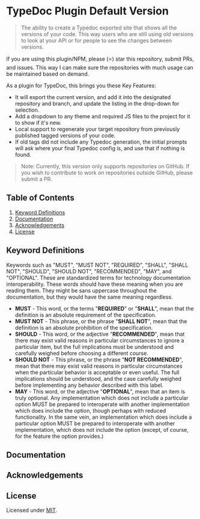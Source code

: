 # TypeDoc Plugin Default Version

> The ability to create a Typedoc exported site that shows all the versions of your code. This way users who are still using old versions to look at your API or for people to see the changes between versions.

If you are using this plugin/NPM, please (:star:) star this repository, submit PRs, and issues.
This way I can make sure the repositories with much usage can be maintained based on demand.

As a plugin for TypeDoc, this brings you these Key Features:
* It will export the current version, and add it into the designated repository and branch, and update the listing in the drop-down for selection.
* Add a dropdown to any theme and required JS files to the project for it to show if it's new.
* Local support to regenerate your target repository from previously published tagged versions of your code.
* If old tags did not include any Typedoc generation, the initial prompts will ask where your final Typedoc config is, and use that if nothing is found.

> Note: Currently, this version only supports repositories on GitHub. If you wish to contribute to work on repositories outside GitHub, please submit a PR.

## Table of Contents

1. [Keyword Definitions](#Keyword-Definitions)
2. [Documentation](#documentation)
3. [Acknowledgements](#acknowledgements)
4. [License](#license)

## Keyword Definitions

Keywords such as "MUST", "MUST NOT", "REQUIRED",
"SHALL", "SHALL NOT", "SHOULD", "SHOULD NOT", "RECOMMENDED", "MAY", and "OPTIONAL".
These are standardized terms for technology documentation interoperability.
These words should have these meaning when you are reading them.
They might be sans uppercase throughout the documentation, but they would have the same meaning regardless.

* **MUST** - This word, or the terms "**REQUIRED**" or "**SHALL**", mean that the definition is an absolute requirement of the specification.
* **MUST NOT** - This phrase, or the phrase "**SHALL NOT**", mean that the definition is an absolute prohibition of the specification.
* **SHOULD** - This word, or the adjective "**RECOMMENDED**", mean that there may exist valid reasons in particular circumstances to ignore a particular item, but the full implications must be understood and carefully weighed before choosing a different course.
* **SHOULD NOT** - This phrase, or the phrase "**NOT RECOMMENDED**", mean that there may exist valid reasons in particular circumstances when the particular behavior is acceptable or even useful. The full implications should be understood, and the case carefully weighed before implementing any behavior described with this label.
* **MAY** - This word, or the adjective "**OPTIONAL**", mean that an item is truly optional.  Any implementation which does not include a particular option MUST be prepared to interoperate with another implementation which does include the option, though perhaps with reduced functionality. In the same vein, an implementation which does include a particular option MUST be prepared to interoperate with another implementation, which does not include the option (except, of course, for the feature the option provides.)

## Documentation

## Acknowledgements

## License

Licensed under [MIT](LICENSE).